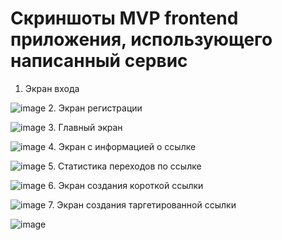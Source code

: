 # Скриншоты MVP frontend приложения, использующего написанный сервис

1. Экран входа

![image](images/1.jpeg)
2. Экран регистрации

![image](images/2.jpeg)
3. Главный экран

![image](images/3.jpeg)
4. Экран с информацией о ссылке

![image](images/4.jpeg)
5. Статистика переходов по ссылке

![image](images/5.jpeg)
6. Экран создания короткой ссылки

![image](images/6.jpeg)
7. Экран создания таргетированной ссылки

![image](images/7.jpeg)
